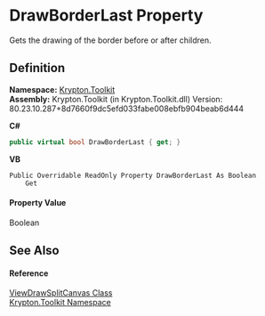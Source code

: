 # DrawBorderLast Property


Gets the drawing of the border before or after children.



## Definition
**Namespace:** <a href="79d2eac2-21f4-54ff-7552-b20c33c30600.md">Krypton.Toolkit</a>  
**Assembly:** Krypton.Toolkit (in Krypton.Toolkit.dll) Version: 80.23.10.287+8d7660f9dc5efd033fabe008ebfb904beab6d444

**C#**
``` C#
public virtual bool DrawBorderLast { get; }
```
**VB**
``` VB
Public Overridable ReadOnly Property DrawBorderLast As Boolean
	Get
```



#### Property Value
Boolean

## See Also


#### Reference
<a href="84ff2c9a-f8cb-4e09-bfcd-57fd5505dd87.md">ViewDrawSplitCanvas Class</a>  
<a href="79d2eac2-21f4-54ff-7552-b20c33c30600.md">Krypton.Toolkit Namespace</a>  
